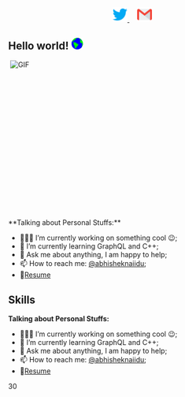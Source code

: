 <p align='center'>
  <a href="https://twitter.com/stevrob790">
    <img width="30px" src="https://github.com/SatYu26/SatYu26/blob/master/Assets/Twitter.svg" />
  </a>&nbsp;&nbsp;&nbsp;
  <a href="mailto:stevenrobledo790@gmail.com">
    <img width="30px" src="https://github.com/SatYu26/SatYu26/blob/master/Assets/Gmail.svg" />
  </a>
</p>


 
## Hello world!  <img src="https://github.com/SatYu26/SatYu26/blob/master/Assets/Earth.gif" width="24px">

<img align="right" alt="GIF" src="https://github.com/abhisheknaiidu/abhisheknaiidu/blob/master/code.gif?raw=true" width="500" height="320" />
**Talking about Personal Stuffs:**

- 👨🏽‍💻 I’m currently working on something cool :wink:;
- 🌱 I’m currently learning GraphQL and C++; 
- 💬 Ask me about anything, I am happy to help;
- 📫 How to reach me: [@abhisheknaiidu](https://twitter.com/abhisheknaiidu);
- 📝[Resume](https://drive.google.com/file/d/1sZ5DFLoYLKvJmgoyJc6VZs-JYROl7A9o/view)

## Skills

**Talking about Personal Stuffs:**

- 👨🏽‍💻 I’m currently working on something cool :wink:;
- 🌱 I’m currently learning GraphQL and C++; 
- 💬 Ask me about anything, I am happy to help;
- 📫 How to reach me: [@abhisheknaiidu](https://twitter.com/abhisheknaiidu);
- 📝[Resume](https://drive.google.com/file/d/1sZ5DFLoYLKvJmgoyJc6VZs-JYROl7A9o/view)
<!-- <img src="https://devicons.github.io/devicon/devicon.git/icons/angularjs/angularjs-original.svg" height="40"/> -->
30

